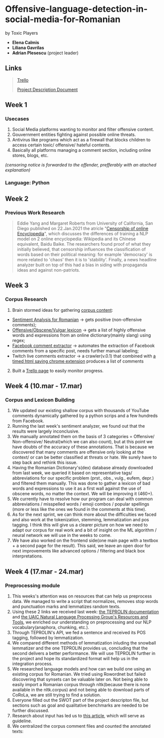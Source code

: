# Offensive-language-detection-in-social-media-for-Romanian
by Toxic Players

- **Elena Calmis**
- **Liliana Gavrilas**
- **Adrian Plesescu** (project leader)

##  Links
> [Trello](https://trello.com/b/wBNqe7h3/offensive-language-detection-in-social-media-for-romanian)
> 
> [Project Description Document](https://docs.google.com/document/d/195N0kqXc-AFzPUR4RPY2n59n6XzWKZrdynWKp9xj4jk/edit?usp=sharing)

##  Week 1
### Usecases
1. Social Media platforms wanting to monitor and filter offensive content.
2. Gouvernment entities fighting against possible online threats.
3. Antivirus like programs which act as a firewall that blocks children to access certain toxic/ offensive/ hateful contents.
4. Basically all platforms managing a comment section, including online stores, blogs, etc. 

*(censoring notice is forwarded to the offender, prefferably with an atached explanation)*

### Language: Python

##  Week 2
### Previous Work Research
> Eddie Yang and Margaret Roberts from University of California, San Diego published on 22.Jan.2021 the atricle "[Censorship of online Encyclopedia](https://arxiv.org/pdf/2101.09294.pdf)", which discusses the differences of training a NLP model on 2 online encyclopedia: Wikipedia and its Chinese equivalent, Baidu Baike. The researchers found proof of what they initially believed, that censorship influences the classification of words based on their political meaning: for example 'democracy' is more related to 'chaos' then it is to 'stability'. Finally, a news headline analyzer built on top of this had a bias in siding with propaganda ideas and against non-patriots.

##  Week 3
### Corpus Research
1. Brain stormed ideas for gathering [corpus content](https://docs.google.com/spreadsheets/d/1vXtONVagKMbVIvUUwgDBpjeS1uEmiUlqtZZfDh_jPaw/edit?fbclid=IwAR0md6rpmfYsYBEcadvcT6dZ3yCfo7PuoTAlFL9xmgvmPONJKLayaAWm88k#gid=0):
  - [Sentiment Analysis for Romanian](https://github.com/katakonst/sentiment-analysis-tensorflow) -> gets positive (non-offensive comments);
  - [Offensive/Obscene/Vulgar lexicon](https://l.facebook.com/l.php?u=https%3A%2F%2Fdexonline.ro%2Fstatic%2Fdownload%2Fdex-database.sql.gz%3Ffbclid%3DIwAR3maZW15dLaon8mbxjAv-XTcb00VP6A3YyPpza_Ge6nStGsW6_xTdtcj_M&h=AT2pjshPIeuDSKDGQLqifLDRJ-u98iuiKFTAy4Ne9lPpDhg7BigUoG5NtesNdt9L7tAogxALD8P_f1xbVqe5I9cfVKwO6J1OZKbJA_HddLvT2rGXKXyhQzdc9oHxf6n-d_rXdS-HnjofrCi8AIt5Cw) -> gets a list of highly offensive words and expressions from an online dictionary(mainly slang) using regex;
  - [Facebook comment extractor](https://www.commentexporter.com/) -> automates the extraction of Facebook comments from a specific post, needs further manual labeling;
  - Twitch live comments extractor -> a crawler(v.0.1) that combined with [a timed html saving chrome extension](https://chrome.google.com/webstore/detail/autosave-webpage/kfnkfhdbeidcdpdlefbfabepmfhldkoi) produces a list of comments
2. Built a [Trello page](https://trello.com/b/wBNqe7h3/offensive-language-detection-in-social-media-for-romanian) to easily monitor progress.

##  Week 4 (10.mar - 17.mar)
### Corpus and Lexicon Building
1. We updated our existing shallow corpus with thousands of YouTube comments dynamically gathered by a python scrips and a few hundreds from Facebook.
2. Running the last week's sentiment analyzer, we found out that the results were largely inconclusive. 
3. We manually annotated them on the basis of 3 categories = Offensive/ Non-offensive/ Neutral(which we can also count), but at this point we have doubts of the accuracy of these annotations. That is because we discovered that many comments are offensive only looking at the context/ or can be better classified at threats or hate. We surely have to step back and rethink this issue.
4. Having the Romanian Dictionary's(dex) database already downloaded from last week, we queried it based on representative tags/ abbreviations for our specific problem (prst., obs., vulg., eufem, depr.) and filtered them manually. This was done to gather a lexicon of bad words and expressions to use it as a first wall against the use of obscene words, no matter the context. We will be improving it (460+).
5. We currently have to resolve how our program can deal with common abbreviations / misspelled words / emoji combos / popular spellings (more or less like the ones we found in the comments at this time).
6. As for the next sprint, we can think more about the difficulties we faced and also work at the tokenization, stemming, lemmatization and pos tagging. I think this will give us a clearer picture on how we need to adapt our corpus for real work and a bit of insight on the ML algorithm / neural network we will use in the weeks to come.
7. We have also worked on the frontend side(one main page with a textbox + a second page for the result). This said, we leave an open door for next improvements like advanced options / filtering and black box interpretations.

##  Week 4 (17.mar - 24.mar)
### Preprocessing module
1. This weeks's attention was on resources that can help us preprocess data. We managed to write a script that normalizes, removes stop words and punctuation marks and lemmatizes random texts.
2. Using these 2 links we received last week: [the TEPROLIN documentation](http://relate.racai.ro/index.php?path=teprolin/doc_dev) and [the UAIC Natural Language Processing Group's Resources and Tools](http://nlptools.info.uaic.ro/Resources.jsp?fbclid=IwAR1LZO5t4sT8n96b1OVvz7-BrqH5FAovJG1tMuYl0TjSsH65pK46XPEiryU), we enriched our understanding on preprocessing and our NLP vocabulary(anaphora, chunking, etc.).
3. Through TEPROLIN's API, we fed a sentence and received its POS tagging, followed by lemmatization.
4. We compared different methods of lemmatization inluding the snowball lemmatizer and the one TEPROLIN provides us, concluding that the second delivers a better performance. We will use TEPROLIN further in the project and hope its standardized format will help us in the integration process.
5. We researched language models and how can we build one using an existing corpus for Romanian. We tried using Rowordnet but failed discovering that synsets can be valuable later on. Not being able to easily import a Romanian corpus through nltk(because there is none available in the nltk.corpus) and not being able to download parts of CoRoLa, we are still trying to find a solution.
6. Everyone filled out the SWOT part of the project descripton file, but sections such as goal and qualitative benchmarks are needed to be further discussed.
7. Research about input has led us to [this article](https://blog.insightdatascience.com/how-to-solve-90-of-nlp-problems-a-step-by-step-guide-fda605278e4e), which will serve as guideline. 
8. We centralized the corpus comment files and counted the annotated texts:
